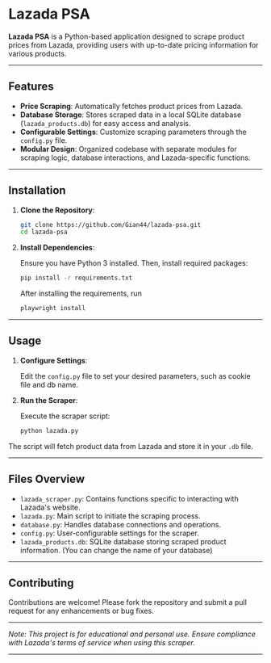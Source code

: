 # Lazada PSA

**Lazada PSA** is a Python-based application designed to scrape product prices from Lazada, providing users with up-to-date pricing information for various products.

---

## Features

* **Price Scraping**: Automatically fetches product prices from Lazada.
* **Database Storage**: Stores scraped data in a local SQLite database (`lazada_products.db`) for easy access and analysis.
* **Configurable Settings**: Customize scraping parameters through the `config.py` file.
* **Modular Design**: Organized codebase with separate modules for scraping logic, database interactions, and Lazada-specific functions.

---

## Installation

1. **Clone the Repository**:

   ```bash
   git clone https://github.com/Gian44/lazada-psa.git
   cd lazada-psa
   ```



2. **Install Dependencies**:

   Ensure you have Python 3 installed. Then, install required packages:

   ```bash
   pip install -r requirements.txt
   ```

   After installing the requirements, run

    ```bash
   playwright install
   ```


---

## Usage

1. **Configure Settings**:

   Edit the `config.py` file to set your desired parameters, such as cookie file and db name.

2. **Run the Scraper**:

   Execute the scraper script:

   ```bash
   python lazada.py
   ```



The script will fetch product data from Lazada and store it in your `.db` file.

---

## Files Overview

* `lazada_scraper.py`: Contains functions specific to interacting with Lazada's website.
* `lazada.py`: Main script to initiate the scraping process.
* `database.py`: Handles database connections and operations.
* `config.py`: User-configurable settings for the scraper.
* `lazada_products.db`: SQLite database storing scraped product information. (You can change the name of your database)

---

## Contributing

Contributions are welcome! Please fork the repository and submit a pull request for any enhancements or bug fixes.

---

*Note: This project is for educational and personal use. Ensure compliance with Lazada's terms of service when using this scraper.*

---

